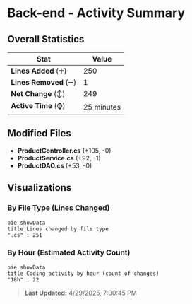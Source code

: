 # Back-end - Activity Summary 

## Overall Statistics

| Stat                   | Value                                                             |
| ---------------------- | ----------------------------------------------------------------- |
| **Lines Added** (➕)   | 250                                          |
| **Lines Removed** (➖) | 1                                        |
| **Net Change** (↕)    | 249                |
| **Active Time** (⌚)   | 25 minutes |


## Modified Files
- **ProductController.cs** (+105, -0)
- **ProductService.cs** (+92, -1)
- **ProductDAO.cs** (+53, -0)

## Visualizations

### By File Type (Lines Changed)

```mermaid
pie showData
title Lines changed by file type
".cs" : 251
```

### By Hour (Estimated Activity Count)

```mermaid
pie showData
title Coding activity by hour (count of changes)
"18h" : 22
```


> **Last Updated:** 4/29/2025, 7:00:45 PM